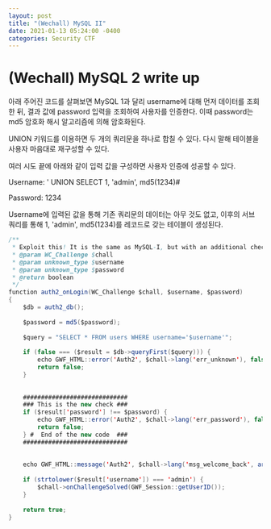 ```yaml
---
layout: post
title: "(Wechall) MySQL II"
date: 2021-01-13 05:24:00 -0400
categories: Security CTF
---
```


# (Wechall) MySQL 2 write up
아래 주어진 코드를 살펴보면 MySQL 1과 달리 username에 대해 먼저 데이터를 조회한 뒤, 결과 값에 password 입력을 조회하여 사용자를 인증한다. 이때 password는 md5 암호화 해시 알고리즘에 의해 암호화된다.

UNION 키워드를 이용하면 두 개의 쿼리문을 하나로 합칠 수 있다. 다시 말해 테이블을 사용자 마음대로 재구성할 수 있다.

여러 시도 끝에 아래와 같이 입력 값을 구성하면 사용자 인증에 성공할 수 있다.

Username: ' UNION SELECT 1, 'admin', md5(1234)#

Password: 1234

Username에 입력된 값을 통해 기존 쿼리문의 데이터는 아무 것도 없고, 이후의 서브 쿼리를 통해 1, 'admin', md5(1234)를 레코드로 갖는 테이블이 생성된다.

```java
/**
 * Exploit this! It is the same as MySQL-I, but with an additional check, marked with ###
 * @param WC_Challenge $chall
 * @param unknown_type $username
 * @param unknown_type $password
 * @return boolean
 */
function auth2_onLogin(WC_Challenge $chall, $username, $password)
{
	$db = auth2_db();
	
	$password = md5($password);
	
	$query = "SELECT * FROM users WHERE username='$username'";
	
	if (false === ($result = $db->queryFirst($query))) {
		echo GWF_HTML::error('Auth2', $chall->lang('err_unknown'), false);
		return false;
	}
	
	
	#############################
	### This is the new check ###
	if ($result['password'] !== $password) {
		echo GWF_HTML::error('Auth2', $chall->lang('err_password'), false);
		return false;
	} #  End of the new code  ###
	#############################
	
	
	echo GWF_HTML::message('Auth2', $chall->lang('msg_welcome_back', array(htmlspecialchars($result['username']))), false);
	
	if (strtolower($result['username']) === 'admin') {
		$chall->onChallengeSolved(GWF_Session::getUserID());
	}
	
	return true;
}
```